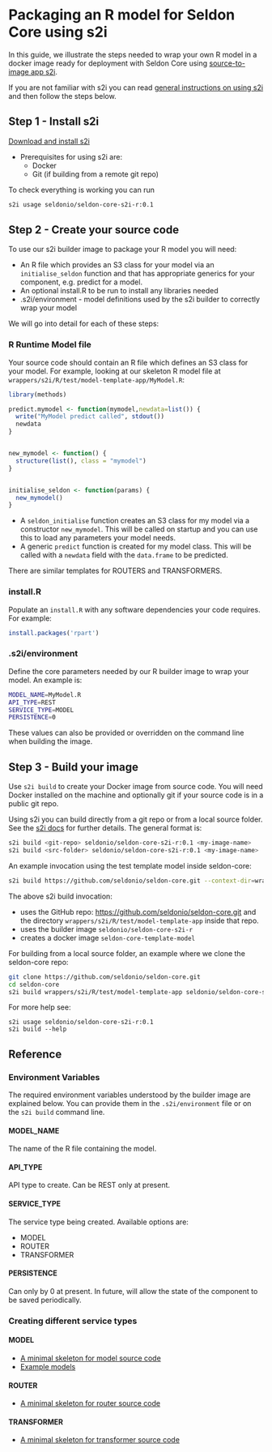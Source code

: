 # Packaging an R model for Seldon Core using s2i

In this guide, we illustrate the steps needed to wrap your own R model in a docker image ready for deployment with Seldon Core using [source-to-image app s2i](https://github.com/openshift/source-to-image).

If you are not familiar with s2i you can read [general instructions on using s2i](../wrappers/s2i.md) and then follow the steps below.

## Step 1 - Install s2i

[Download and install s2i](https://github.com/openshift/source-to-image#installation)

- Prerequisites for using s2i are:
  - Docker
  - Git (if building from a remote git repo)

To check everything is working you can run

```bash
s2i usage seldonio/seldon-core-s2i-r:0.1
```

## Step 2 - Create your source code

To use our s2i builder image to package your R model you will need:

- An R file which provides an S3 class for your model via an `initialise_seldon` function and that has appropriate generics for your component, e.g. predict for a model.
- An optional install.R to be run to install any libraries needed
- .s2i/environment - model definitions used by the s2i builder to correctly wrap your model

We will go into detail for each of these steps:

### R Runtime Model file

Your source code should contain an R file which defines an S3 class for your model. For example, looking at our skeleton R model file at `wrappers/s2i/R/test/model-template-app/MyModel.R`:

```R
library(methods)

predict.mymodel <- function(mymodel,newdata=list()) {
  write("MyModel predict called", stdout())
  newdata
}


new_mymodel <- function() {
  structure(list(), class = "mymodel")
}


initialise_seldon <- function(params) {
  new_mymodel()
}
```

- A `seldon_initialise` function creates an S3 class for my model via a constructor `new_mymodel`. This will be called on startup and you can use this to load any parameters your model needs.
- A generic `predict` function is created for my model class. This will be called with a `newdata` field with the `data.frame` to be predicted.

There are similar templates for ROUTERS and TRANSFORMERS.

### install.R

Populate an `install.R` with any software dependencies your code requires. For example:

```R
install.packages('rpart')
```

### .s2i/environment

Define the core parameters needed by our R builder image to wrap your model. An example is:

```bash
MODEL_NAME=MyModel.R
API_TYPE=REST
SERVICE_TYPE=MODEL
PERSISTENCE=0
```

These values can also be provided or overridden on the command line when building the image.

## Step 3 - Build your image

Use `s2i build` to create your Docker image from source code. You will need Docker installed on the machine and optionally git if your source code is in a public git repo.

Using s2i you can build directly from a git repo or from a local source folder. See the [s2i docs](https://github.com/openshift/source-to-image/blob/master/docs/cli.md#s2i-build) for further details. The general format is:

```bash
s2i build <git-repo> seldonio/seldon-core-s2i-r:0.1 <my-image-name>
s2i build <src-folder> seldonio/seldon-core-s2i-r:0.1 <my-image-name>
```

An example invocation using the test template model inside seldon-core:

```bash
s2i build https://github.com/seldonio/seldon-core.git --context-dir=wrappers/s2i/R/test/model-template-app seldonio/seldon-core-s2i-r:0.1 seldon-core-template-model
```

The above s2i build invocation:

- uses the GitHub repo: https://github.com/seldonio/seldon-core.git and the directory `wrappers/s2i/R/test/model-template-app` inside that repo.
- uses the builder image `seldonio/seldon-core-s2i-r`
- creates a docker image `seldon-core-template-model`

For building from a local source folder, an example where we clone the seldon-core repo:

```bash
git clone https://github.com/seldonio/seldon-core.git
cd seldon-core
s2i build wrappers/s2i/R/test/model-template-app seldonio/seldon-core-s2i-r:0.1 seldon-core-template-model
```

For more help see:

```
s2i usage seldonio/seldon-core-s2i-r:0.1
s2i build --help
```

## Reference

### Environment Variables

The required environment variables understood by the builder image are explained below. You can provide them in the `.s2i/environment` file or on the `s2i build` command line.

#### MODEL_NAME

The name of the R file containing the model.

#### API_TYPE

API type to create. Can be REST only at present.

#### SERVICE_TYPE

The service type being created. Available options are:

- MODEL
- ROUTER
- TRANSFORMER

#### PERSISTENCE

Can only by 0 at present. In future, will allow the state of the component to be saved periodically.

### Creating different service types

#### MODEL

- [A minimal skeleton for model source code](https://github.com/cliveseldon/seldon-core/tree/s2i/wrappers/s2i/R/test/model-template-app)
- [Example models](../examples/notebooks.html)

#### ROUTER
- [A minimal skeleton for router source code](https://github.com/cliveseldon/seldon-core/tree/s2i/wrappers/s2i/R/test/router-template-app)

#### TRANSFORMER

- [A minimal skeleton for transformer source code](https://github.com/cliveseldon/seldon-core/tree/s2i/wrappers/s2i/R/test/transformer-template-app)
